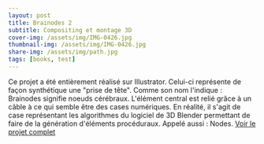 ```yaml
---
layout: post
title: Brainodes 2
subtitle: Compositing et montage 3D
cover-img: /assets/img/IMG-0426.jpg
thumbnail-img: /assets/img/IMG-0426.jpg
share-img: /assets/img/path.jpg
tags: [books, test]
---
```


Ce projet a été entièrement réalisé sur Illustrator. Celui-ci représente de façon synthétique une "prise de tête". Comme son nom l'indique : Brainodes signifie noeuds cérébraux. L'élément central est relié grâce à un câble à ce qui semble être des cases numériques. En réalité, il s'agit de case représentant les algorithmes du logiciel de 3D Blender permettant de faire de la génération d'éléments procéduraux. Appelé aussi : Nodes. [Voir le projet complet](https://www.behance.net/gallery/157156879/BRAINODES)
